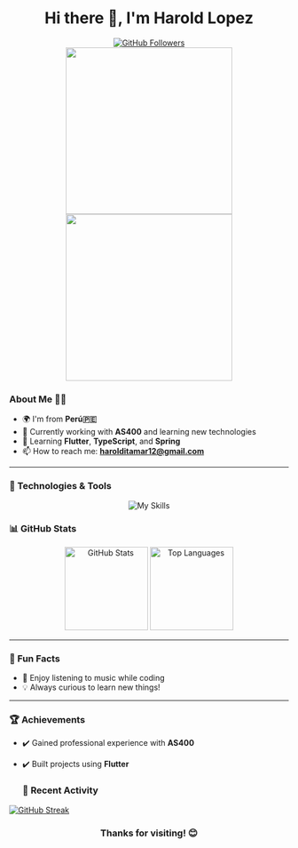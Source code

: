 <h1 align="center" dir="auto">
  <a id="user-content--hi-there-" class="anchor" aria-hidden="true" href="#-hi-there-"></a> 
  Hi there 👋, I'm Harold Lopez
</h1>

<div align="center">
  <a href="https://github.com/HaroldLop?tab=followers">
    <img src="https://img.shields.io/github/followers/HaroldLop.svg?style=social&label=Followers" alt="GitHub Followers">
  </a>
</div>

<div align="center">
  <img src="https://media0.giphy.com/media/bGgsc5mWoryfgKBx1u/giphy.gif?cid=6c09b952sz94i5inlz6y1f2g9ct7pgpxe79hy1rx3n0zlskv&ep=v1_gifs_search&rid=giphy.gif&ct=g" width="300" style="max-width: 100%;">
</div>
<div align="center">
  <img src="https://media0.giphy.com/media/bGgsc5mWoryfgKBx1u/giphy.gif?cid=6c09b952sz94i5inlz6y1f2g9ct7pgpxe79hy1rx3n0zlskv&ep=v1_gifs_search&rid=giphy.gif&ct=g" width="300" style="max-width: 100%;">
</div>


### About Me 🧑‍💻
- 🌍 I'm from **Perú🇵🇪**
- 💼 Currently working with **AS400** and learning new technologies
- 🌱 Learning **Flutter**, **TypeScript**, and **Spring**
- 📫 How to reach me: **harolditamar12@gmail.com**
<!-- Aprendiendo a programar -->
---


### 🔧 Technologies & Tools
<div align="center">
  <img src="https://skillicons.dev/icons?i=html,css,js,figma,flutter,linux,postgres,postman,mysql,idea" alt="My Skills">
</div>


### 📊 GitHub Stats
<div align="center">
  <img height="150" src="https://github-readme-stats.vercel.app/api?username=HaroldLop&show_icons=true&theme=radical" alt="GitHub Stats">
  <img height="150" src="https://github-readme-stats.vercel.app/api/top-langs/?username=HaroldLop&layout=compact&theme=radical" alt="Top Languages">
</div>

---

### 🎯 Fun Facts
- 🎵 Enjoy listening to music while coding
- 💡 Always curious to learn new things!

---

### 🏆 Achievements
- ✔️ Gained professional experience with **AS400**
- ✔️ Built projects using **Flutter**

  ### 🚀 Recent Activity
  <div align="center">
[![GitHub Streak](https://streak-stats.demolab.com?user=HaroldLop&theme=radical)](https://git.io/streak-stats)
</div>

<div align="center">
  <h3>Thanks for visiting! 😊</h3>
</div>

 
